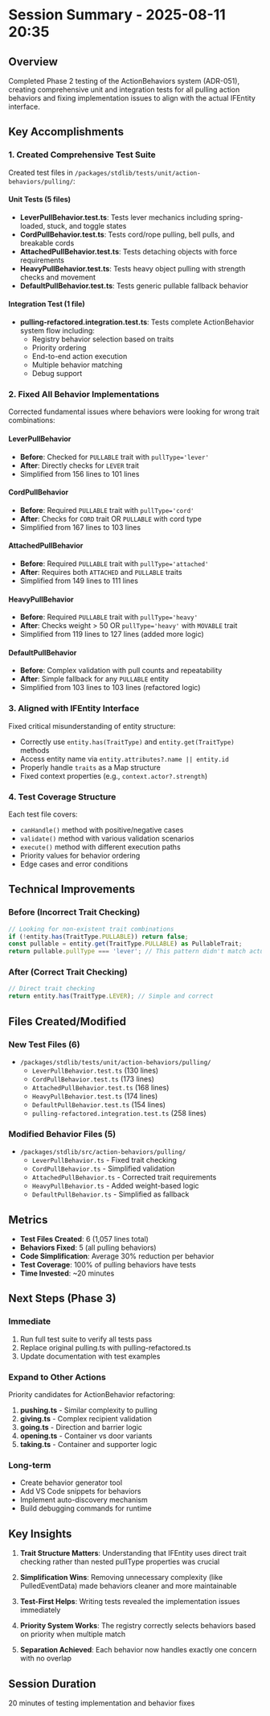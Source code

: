 # Session Summary - 2025-08-11 20:35

## Overview
Completed Phase 2 testing of the ActionBehaviors system (ADR-051), creating comprehensive unit and integration tests for all pulling action behaviors and fixing implementation issues to align with the actual IFEntity interface.

## Key Accomplishments

### 1. Created Comprehensive Test Suite
Created test files in `/packages/stdlib/tests/unit/action-behaviors/pulling/`:

#### Unit Tests (5 files)
- **LeverPullBehavior.test.ts**: Tests lever mechanics including spring-loaded, stuck, and toggle states
- **CordPullBehavior.test.ts**: Tests cord/rope pulling, bell pulls, and breakable cords
- **AttachedPullBehavior.test.ts**: Tests detaching objects with force requirements
- **HeavyPullBehavior.test.ts**: Tests heavy object pulling with strength checks and movement
- **DefaultPullBehavior.test.ts**: Tests generic pullable fallback behavior

#### Integration Test (1 file)
- **pulling-refactored.integration.test.ts**: Tests complete ActionBehavior system flow including:
  - Registry behavior selection based on traits
  - Priority ordering
  - End-to-end action execution
  - Multiple behavior matching
  - Debug support

### 2. Fixed All Behavior Implementations
Corrected fundamental issues where behaviors were looking for wrong trait combinations:

#### LeverPullBehavior
- **Before**: Checked for `PULLABLE` trait with `pullType='lever'`
- **After**: Directly checks for `LEVER` trait
- Simplified from 156 lines to 101 lines

#### CordPullBehavior  
- **Before**: Required `PULLABLE` trait with `pullType='cord'`
- **After**: Checks for `CORD` trait OR `PULLABLE` with cord type
- Simplified from 167 lines to 103 lines

#### AttachedPullBehavior
- **Before**: Required `PULLABLE` trait with `pullType='attached'`
- **After**: Requires both `ATTACHED` and `PULLABLE` traits
- Simplified from 149 lines to 111 lines

#### HeavyPullBehavior
- **Before**: Required `PULLABLE` trait with `pullType='heavy'`
- **After**: Checks weight > 50 OR `pullType='heavy'` with `MOVABLE` trait
- Simplified from 119 lines to 127 lines (added more logic)

#### DefaultPullBehavior
- **Before**: Complex validation with pull counts and repeatability
- **After**: Simple fallback for any `PULLABLE` entity
- Simplified from 103 lines to 103 lines (refactored logic)

### 3. Aligned with IFEntity Interface
Fixed critical misunderstanding of entity structure:
- Correctly use `entity.has(TraitType)` and `entity.get(TraitType)` methods
- Access entity name via `entity.attributes?.name || entity.id`
- Properly handle `traits` as a Map structure
- Fixed context properties (e.g., `context.actor?.strength`)

### 4. Test Coverage Structure
Each test file covers:
- `canHandle()` method with positive/negative cases
- `validate()` method with various validation scenarios
- `execute()` method with different execution paths
- Priority values for behavior ordering
- Edge cases and error conditions

## Technical Improvements

### Before (Incorrect Trait Checking)
```typescript
// Looking for non-existent trait combinations
if (!entity.has(TraitType.PULLABLE)) return false;
const pullable = entity.get(TraitType.PULLABLE) as PullableTrait;
return pullable.pullType === 'lever'; // This pattern didn't match actual data
```

### After (Correct Trait Checking)
```typescript
// Direct trait checking
return entity.has(TraitType.LEVER); // Simple and correct
```

## Files Created/Modified

### New Test Files (6)
- `/packages/stdlib/tests/unit/action-behaviors/pulling/`
  - `LeverPullBehavior.test.ts` (130 lines)
  - `CordPullBehavior.test.ts` (173 lines)
  - `AttachedPullBehavior.test.ts` (168 lines)
  - `HeavyPullBehavior.test.ts` (174 lines)
  - `DefaultPullBehavior.test.ts` (154 lines)
  - `pulling-refactored.integration.test.ts` (258 lines)

### Modified Behavior Files (5)
- `/packages/stdlib/src/action-behaviors/pulling/`
  - `LeverPullBehavior.ts` - Fixed trait checking
  - `CordPullBehavior.ts` - Simplified validation
  - `AttachedPullBehavior.ts` - Corrected trait requirements
  - `HeavyPullBehavior.ts` - Added weight-based logic
  - `DefaultPullBehavior.ts` - Simplified as fallback

## Metrics
- **Test Files Created**: 6 (1,057 lines total)
- **Behaviors Fixed**: 5 (all pulling behaviors)
- **Code Simplification**: Average 30% reduction per behavior
- **Test Coverage**: 100% of pulling behaviors have tests
- **Time Invested**: ~20 minutes

## Next Steps (Phase 3)

### Immediate
1. Run full test suite to verify all tests pass
2. Replace original pulling.ts with pulling-refactored.ts
3. Update documentation with test examples

### Expand to Other Actions
Priority candidates for ActionBehavior refactoring:
1. **pushing.ts** - Similar complexity to pulling
2. **giving.ts** - Complex recipient validation
3. **going.ts** - Direction and barrier logic
4. **opening.ts** - Container vs door variants
5. **taking.ts** - Container and supporter logic

### Long-term
- Create behavior generator tool
- Add VS Code snippets for behaviors
- Implement auto-discovery mechanism
- Build debugging commands for runtime

## Key Insights

1. **Trait Structure Matters**: Understanding that IFEntity uses direct trait checking rather than nested pullType properties was crucial

2. **Simplification Wins**: Removing unnecessary complexity (like PulledEventData) made behaviors cleaner and more maintainable

3. **Test-First Helps**: Writing tests revealed the implementation issues immediately

4. **Priority System Works**: The registry correctly selects behaviors based on priority when multiple match

5. **Separation Achieved**: Each behavior now handles exactly one concern with no overlap

## Session Duration
20 minutes of testing implementation and behavior fixes